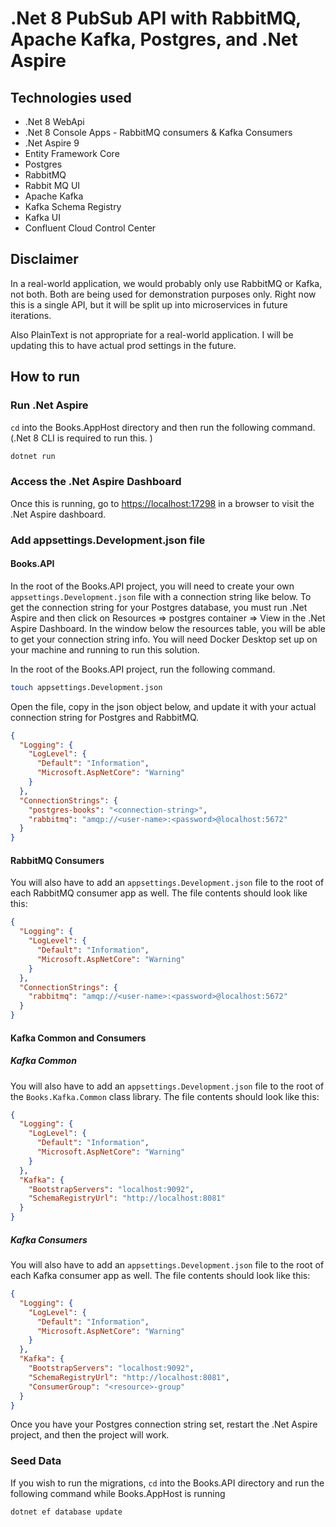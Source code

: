 # .Net 8 PubSub API with RabbitMQ, Apache Kafka, Postgres, and .Net Aspire

## Technologies used

- .Net 8 WebApi
- .Net 8 Console Apps - RabbitMQ consumers & Kafka Consumers
- .Net Aspire 9
- Entity Framework Core
- Postgres
- RabbitMQ
- Rabbit MQ UI
- Apache Kafka
- Kafka Schema Registry
- Kafka UI
- Confluent Cloud Control Center

## Disclaimer

In a real-world application, we would probably only use RabbitMQ or Kafka, not both. Both are being used for demonstration purposes only. Right now this is a single API, but it will be split up into microservices in future iterations.

Also PlainText is not appropriate for a real-world application. I will be updating this to have actual prod settings in the future.

## How to run

### Run .Net Aspire

`cd` into the Books.AppHost directory and then run the following command. (.Net 8 CLI is required to run this. )

```bash
dotnet run
```

### Access the .Net Aspire Dashboard

Once this is running, go to [https://localhost:17298](https://localhost:17298) in a browser to visit the .Net Aspire dashboard.

### Add appsettings.Development.json file

#### Books.API

In the root of the Books.API project, you will need to create your own `appsettings.Development.json` file with a connection string like below. To get the connection string for your Postgres database, you must run .Net Aspire and then click on Resources => postgres container => View in the .Net Aspire Dashboard. In the window below the resources table, you will be able to get your connection string info. You will need Docker Desktop set up on your machine and running to run this solution.

In the root of the Books.API project, run the following command.

```bash
touch appsettings.Development.json
```

Open the file, copy in the json object below, and update it with your actual connection string for Postgres and RabbitMQ.

```json
{
  "Logging": {
    "LogLevel": {
      "Default": "Information",
      "Microsoft.AspNetCore": "Warning"
    }
  },
  "ConnectionStrings": {
    "postgres-books": "<connection-string>",
    "rabbitmq": "amqp://<user-name>:<password>@localhost:5672"
  }
}
```

#### RabbitMQ Consumers

You will also have to add an `appsettings.Development.json` file to the root of each RabbitMQ consumer app as well. The file contents should look like this:

```json
{
  "Logging": {
    "LogLevel": {
      "Default": "Information",
      "Microsoft.AspNetCore": "Warning"
    }
  },
  "ConnectionStrings": {
    "rabbitmq": "amqp://<user-name>:<password>@localhost:5672"
  }
}
```

#### Kafka Common and Consumers

##### Kafka Common

You will also have to add an `appsettings.Development.json` file to the root of the `Books.Kafka.Common` class library. The file contents should look like this:

```json
{
  "Logging": {
    "LogLevel": {
      "Default": "Information",
      "Microsoft.AspNetCore": "Warning"
    }
  },
  "Kafka": {
    "BootstrapServers": "localhost:9092",
    "SchemaRegistryUrl": "http://localhost:8081"
  }
}
```

##### Kafka Consumers

You will also have to add an `appsettings.Development.json` file to the root of each Kafka consumer app as well. The file contents should look like this:

```json
{
  "Logging": {
    "LogLevel": {
      "Default": "Information",
      "Microsoft.AspNetCore": "Warning"
    }
  },
  "Kafka": {
    "BootstrapServers": "localhost:9092",
    "SchemaRegistryUrl": "http://localhost:8081",
    "ConsumerGroup": "<resource>-group"
  }
}
```

Once you have your Postgres connection string set, restart the .Net Aspire project, and then the project will work.

### Seed Data

If you wish to run the migrations, `cd` into the Books.API directory and run the following command while Books.AppHost is running

```bash
dotnet ef database update
```
